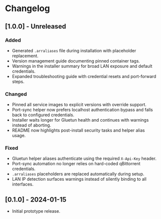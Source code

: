 # Changelog

## [1.0.0] - Unreleased
### Added
- Generated `.arraliases` file during installation with placeholder replacement.
- Version management guide documenting pinned container tags.
- Warnings in the installer summary for broad LAN exposure and default credentials.
- Expanded troubleshooting guide with credential resets and port-forward steps.

### Changed
- Pinned all service images to explicit versions with override support.
- Port-sync helper now prefers localhost authentication bypass and falls back to configured credentials.
- Installer waits longer for Gluetun health and continues with warnings instead of aborting.
- README now highlights post-install security tasks and helper alias usage.

### Fixed
- Gluetun helper aliases authenticate using the required `X-Api-Key` header.
- Port-sync automation no longer relies on hard-coded qBittorrent credentials.
- `.arraliases` placeholders are replaced automatically during setup.
- LAN IP detection surfaces warnings instead of silently binding to all interfaces.

## [0.1.0] - 2024-01-15
- Initial prototype release.
